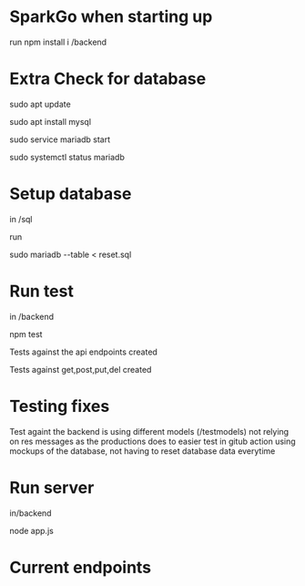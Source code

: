 # SparkGo when starting up

run npm install i /backend

# Extra Check for database

sudo apt update

sudo apt install mysql

sudo service mariadb start

sudo systemctl status mariadb

# Setup database

in /sql

run

sudo mariadb --table < reset.sql


# Run test

in /backend

npm test

Tests against the api endpoints created

Tests against get,post,put,del created

# Testing fixes

Test againt the backend is using different models (/testmodels) not relying on res messages as the productions does to easier test in gitub action using mockups of the database, not having to reset database data everytime

# Run server

in/backend

node app.js

# Current endpoints


